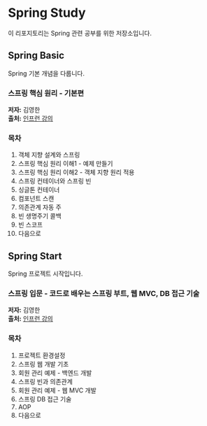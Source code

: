 # Spring Study

이 리포지토리는 Spring 관련 공부를 위한 저장소입니다.

## Spring Basic
Spring 기본 개념을 다룹니다.
### 스프링 핵심 원리 - 기본편
**저자:** 김영한  
**출처:** [인프런 강의](https://www.inflearn.com/course/%EC%8A%A4%ED%94%84%EB%A7%81-%ED%95%B5%EC%8B%AC-%EC%9B%90%EB%A6%AC-%EA%B8%B0%EB%B3%B8%ED%8E%B8/dashboard)

### 목차
1. 객체 지향 설계와 스프링
2. 스프링 핵심 원리 이해1 - 예제 만들기
3. 스프링 핵심 원리 이해2 - 객체 지향 원리 적용
4. 스프링 컨테이너와 스프링 빈
5. 싱글톤 컨테이너
6. 컴포넌트 스캔
7. 의존관계 자동 주
8. 빈 생명주기 콜백
9. 빈 스코프
10. 다음으로

## Spring Start
Spring 프로젝트 시작입니다.
### 스프링 입문 - 코드로 배우는 스프링 부트, 웹 MVC, DB 접근 기술

**저자:** 김영한  
**출처:** [인프런 강의](https://www.inflearn.com/course/%EC%8A%A4%ED%94%84%EB%A7%81-%EC%9E%85%EB%AC%B8-%EC%8A%A4%ED%94%84%EB%A7%81%EB%B6%80%ED%8A%B8/dashboard)

### 목차
1. 프로젝트 환경설정  
2. 스프링 웹 개발 기초  
3. 회원 관리 예제 - 백엔드 개발  
4. 스프링 빈과 의존관계  
5. 회원 관리 예제 - 웹 MVC 개발  
6. 스프링 DB 접근 기술  
7. AOP  
8. 다음으로


